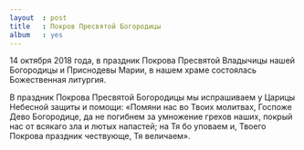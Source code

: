```yaml
---
layout  : post
title   : Покров Пресвятой Богородицы
album   : yes
---
```

14 октября 2018 года, в праздник Покрова Пресвятой Владычицы нашей Богородицы и Приснодевы Марии, в нашем храме состоялась Божественная литургия.

В праздник Покрова Пресвятой Богородицы мы испрашиваем у Царицы Небесной защиты и помощи: «Помяни нас во Твоих молитвах, Госпоже Дево Богородице, да не погибнем за умножение грехов наших, покрый нас от всякаго зла и лютых напастей; на Тя бо уповаем и, Твоего Покрова праздник чествующе, Тя величаем».
